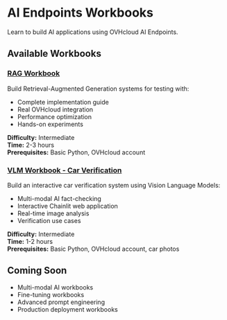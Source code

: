 # AI Endpoints Workbooks

Learn to build AI applications using OVHcloud AI Endpoints.

## Available Workbooks

### [RAG Workbook](retrieval-augmented-generation-testing-using-vlm/)
Build Retrieval-Augmented Generation systems for testing with:
- Complete implementation guide
- Real OVHcloud integration
- Performance optimization
- Hands-on experiments

**Difficulty:** Intermediate  
**Time:** 2-3 hours  
**Prerequisites:** Basic Python, OVHcloud account

### [VLM Workbook - Car Verification](car-damage-verification-using-vlm/)
Build an interactive car verification system using Vision Language Models:
- Multi-modal AI fact-checking
- Interactive Chainlit web application
- Real-time image analysis
- Verification use cases

**Difficulty:** Intermediate  
**Time:** 1-2 hours  
**Prerequisites:** Basic Python, OVHcloud account, car photos

## Coming Soon

- Multi-modal AI workbooks
- Fine-tuning workbooks
- Advanced prompt engineering
- Production deployment workbooks
